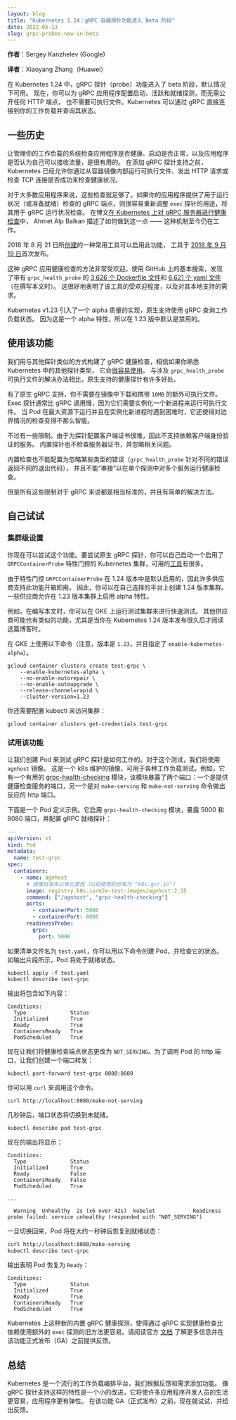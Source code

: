 ```yaml
---
layout: blog
title: "Kubernetes 1.24：gRPC 容器探针功能进入 Beta 阶段"
date: 2022-05-13
slug: grpc-probes-now-in-beta
---
```

<!--
layout: blog
title: "Kubernetes 1.24: gRPC container probes in beta"
date: 2022-05-13
slug: grpc-probes-now-in-beta
-->

<!--
**Author**: Sergey Kanzhelev (Google)
-->
**作者**：Sergey Kanzhelev (Google)

**译者**：Xiaoyang Zhang（Huawei）

<!--
With Kubernetes 1.24 the gRPC probes functionality entered beta and is available by default.
Now you can configure startup, liveness, and readiness probes for your gRPC app
without exposing any HTTP endpoint, nor do you need an executable. Kubernetes can natively connect to your workload via gRPC and query its status.
-->
在 Kubernetes 1.24 中，gRPC 探针（probe）功能进入了 beta 阶段，默认情况下可用。
现在，你可以为 gRPC 应用程序配置启动、活跃和就绪探测，而无需公开任何 HTTP 端点，
也不需要可执行文件。Kubernetes 可以通过 gRPC 直接连接到你的工作负载并查询其状态。

<!--
## Some history

It's useful to let the system managing your workload check that the app is
healthy, has started OK, and whether the app considers itself good to accept
traffic. Before the gRPC support was added, Kubernetes already allowed you to
check for health based on running an executable from inside the container image,
by making an HTTP request, or by checking whether a TCP connection succeeded.
-->
## 一些历史

让管理你的工作负载的系统检查应用程序是否健康、启动是否正常，以及应用程序是否认为自己可以接收流量，是很有用的。
在添加 gRPC 探针支持之前，Kubernetes 已经允许你通过从容器镜像内部运行可执行文件、发出 HTTP
请求或检查 TCP 连接是否成功来检查健康状况。

<!--
For most apps, those checks are enough. If your app provides a gRPC endpoint
for a health (or readiness) check, it is easy
to repurpose the `exec` probe to use it for gRPC health checking.
In the blog article [Health checking gRPC servers on Kubernetes](/blog/2018/10/01/health-checking-grpc-servers-on-kubernetes/),
Ahmet Alp Balkan described how you can do that — a mechanism that still works today.
-->
对于大多数应用程序来说，这些检查就足够了。如果你的应用程序提供了用于运行状况（或准备就绪）检查的
gRPC 端点，则很容易重新调整 `exec` 探针的用途，将其用于 gRPC 运行状况检查。
在博文[在 Kubernetes 上对 gRPC 服务器进行健康检查](/zh-cn/blog/2018/10/01/health-checking-grpc-servers-on-kubernetes/)中，
Ahmet Alp Balkan 描述了如何做到这一点 —— 这种机制至今仍在工作。

<!--
There is a commonly used tool to enable this that was [created](https://github.com/grpc-ecosystem/grpc-health-probe/commit/2df4478982e95c9a57d5fe3f555667f4365c025d)
on August 21, 2018, and with
the first release at [Sep 19, 2018](https://github.com/grpc-ecosystem/grpc-health-probe/releases/tag/v0.1.0-alpha.1).
-->
2018 年 8 月 21 日所[创建](https://github.com/grpc-ecosystem/grpc-health-probe/commit/2df4478982e95c9a57d5fe3f555667f4365c025d)的一种常用工具可以启用此功能，
工具于 [2018 年 9 月 19 日](https://github.com/grpc-ecosystem/grpc-health-probe/releases/tag/v0.1.0-alpha.1)首次发布。

<!--
This approach for gRPC apps health checking is very popular. There are [3,626 Dockerfiles](https://github.com/search?l=Dockerfile&q=grpc_health_probe&type=code)
with the `grpc_health_probe` and [6,621 yaml](https://github.com/search?l=YAML&q=grpc_health_probe&type=Code) files that are discovered with the
basic search on GitHub (at the moment of writing). This is a good indication of the tool popularity
and the need to support this natively.
-->
这种 gRPC 应用健康检查的方法非常受欢迎。使用 GitHub 上的基本搜索，发现了带有 `grpc_health_probe`
的 [3,626 个 Dockerfile 文件](https://github.com/search?l=Dockerfile&q=grpc_health_probe&type=code)和
[6,621 个 yaml 文件](https://github.com/search?l=YAML&q=grpc_health_probe&type=Code)（在撰写本文时）。
这很好地表明了该工具的受欢迎程度，以及对其本地支持的需求。

<!--
Kubernetes v1.23 introduced an alpha-quality implementation of native support for
querying a workload status using gRPC. Because it was an alpha feature,
this was disabled by default for the v1.23 release.
-->
Kubernetes v1.23 引入了一个 alpha 质量的实现，原生支持使用 gRPC 查询工作负载状态。
因为这是一个 alpha 特性，所以在 1.23 版中默认是禁用的。

<!--
## Using the feature

We built gRPC health checking in similar way with other probes and believe
it will be [easy to use](/docs/tasks/configure-pod-container/configure-liveness-readiness-startup-probes/#define-a-grpc-liveness-probe)
if you are familiar with other probe types in Kubernetes.
The natively supported health probe has many benefits over the workaround involving `grpc_health_probe` executable.
-->
## 使用该功能

我们用与其他探针类似的方式构建了 gRPC 健康检查，相信如果你熟悉 Kubernetes 中的其他探针类型，
它会[很容易使用](/zh-cn/docs/tasks/configure-pod-container/configure-liveness-readiness-startup-probes/#define-a-grpc-liveness-probe)。
与涉及 `grpc_health_probe` 可执行文件的解决办法相比，原生支持的健康探针有许多好处。

<!--
With the native gRPC support you don't need to download and carry `10MB` of an additional executable with your image.
Exec probes are generally slower than a gRPC call as they require instantiating a new process to run an executable.
It also makes the checks less sensible for edge cases when the pod is running at maximum resources and has troubles
instantiating new processes.
-->
有了原生 gRPC 支持，你不需要在镜像中下载和携带 `10MB` 的额外可执行文件。
Exec 探针通常比 gRPC 调用慢，因为它们需要实例化一个新进程来运行可执行文件。
当 Pod 在最大资源下运行并且在实例化新进程时遇到困难时，它还使得对边界情况的检查变得不那么智能。

<!--
There are a few limitations though. Since configuring a client certificate for probes is hard,
services that require client authentication are not supported. The built-in probes are also
not checking the server certificates and ignore related problems.
-->
不过有一些限制。由于为探针配置客户端证书很难，因此不支持依赖客户端身份验证的服务。
内置探针也不检查服务器证书，并忽略相关问题。

<!--
Built-in checks also cannot be configured to ignore certain types of errors
(`grpc_health_probe` returns different exit codes for different errors),
and cannot be "chained" to run the health check on multiple services in a single probe.
-->
内置检查也不能配置为忽略某些类型的错误（`grpc_health_probe` 针对不同的错误返回不同的退出代码），
并且不能“串接”以在单个探测中对多个服务运行健康检查。

<!--
But all these limitations are quite standard for gRPC and there are easy workarounds
for those.
-->
但是所有这些限制对于 gRPC 来说都是相当标准的，并且有简单的解决方法。

<!--
## Try it for yourself

### Cluster-level setup

You can try this feature today. To try native gRPC probes, you can spin up a Kubernetes cluster
yourself with the `GRPCContainerProbe` feature gate enabled, there are many [tools available](/docs/tasks/tools/).
-->
## 自己试试

### 集群级设置

你现在可以尝试这个功能。要尝试原生 gRPC 探针，你可以自己启动一个启用了
`GRPCContainerProbe` 特性门控的 Kubernetes 集群，可用的[工具](/zh-cn/docs/tasks/tools/)有很多。

<!--
Since the feature gate `GRPCContainerProbe` is enabled by default in 1.24,
many vendors will have this functionality working out of the box.
So you may just create an 1.24 cluster on platform of your choice. Some vendors
allow to enable alpha features on 1.23 clusters.
-->
由于特性门控 `GRPCContainerProbe` 在 1.24 版本中是默认启用的，因此许多供应商支持此功能开箱即用。
因此，你可以在自己选择的平台上创建 1.24 版本集群。一些供应商允许在 1.23 版本集群上启用 alpha 特性。

<!--
For example, at the moment of writing, you can spin up the test cluster on GKE for a quick test.
Other vendors may also have similar capabilities, especially if you
are reading this blog post long after the Kubernetes 1.24 release.
-->
例如，在编写本文时，你可以在 GKE 上运行测试集群来进行快速测试。
其他供应商可能也有类似的功能，尤其是当你在 Kubernetes 1.24 版本发布很久后才阅读这篇博客时。

<!--
On GKE use the following command (note, version is `1.23` and `enable-kubernetes-alpha` are specified).
-->
在 GKE 上使用以下命令（注意，版本是 `1.23`，并且指定了 `enable-kubernetes-alpha`）。

```shell
gcloud container clusters create test-grpc \
    --enable-kubernetes-alpha \
    --no-enable-autorepair \
    --no-enable-autoupgrade \
    --release-channel=rapid \
    --cluster-version=1.23
```

<!--
You will also need to configure `kubectl` to access the cluster:
-->
你还需要配置 kubectl 来访问集群：

```shell
gcloud container clusters get-credentials test-grpc
```

<!--
### Trying the feature out

Let's create the pod to test how gRPC probes work. For this test we will use the `agnhost` image.
This is a k8s maintained image with that can be used for all sorts of workload testing.
For example, it has a useful [grpc-health-checking](https://github.com/kubernetes/kubernetes/blob/b2c5bd2a278288b5ef19e25bf7413ecb872577a4/test/images/agnhost/README.md#grpc-health-checking) module
that exposes two ports - one is serving health checking service,
another - http port to react on commands `make-serving` and `make-not-serving`.
-->
### 试用该功能

让我们创建 Pod 来测试 gRPC 探针是如何工作的。对于这个测试，我们将使用 `agnhost` 镜像。
这是一个 k8s 维护的镜像，可用于各种工作负载测试。例如，它有一个有用的
[grpc-health-checking](https://github.com/kubernetes/kubernetes/blob/b2c5bd2a278288b5ef19e25bf7413ecb872577a4/test/images/agnhost/README.md#grpc-health-checking)
模块，该模块暴露了两个端口：一个是提供健康检查服务的端口，另一个是对 `make-serving` 和
`make-not-serving` 命令做出反应的 http 端口。

<!--
Here is an example pod definition. It starts the `grpc-health-checking` module,
exposes ports `5000` and `8080`, and configures gRPC readiness probe:
-->
下面是一个 Pod 定义示例。它启用 `grpc-health-checking` 模块，暴露 5000 和 8080 端口，并配置 gRPC 就绪探针：

```yaml
---
apiVersion: v1
kind: Pod
metadata:
  name: test-grpc
spec:
  containers:
    - name: agnhost
      # 镜像自发布以来已更改（以前使用的仓库为 "k8s.gcr.io"）
      image: registry.k8s.io/e2e-test-images/agnhost:2.35
      command: ["/agnhost", "grpc-health-checking"]
      ports:
        - containerPort: 5000
        - containerPort: 8080
      readinessProbe:
        grpc:
          port: 5000
```

<!--
In the manifest file called `test.yaml`, you can create the pod and check its status.
The pod will be in ready state as indicated by the snippet of the output.
-->
如果清单文件名为 `test.yaml`，你可以用以下命令创建 Pod，并检查它的状态。如输出片段所示，Pod 将处于就绪状态。

```shell
kubectl apply -f test.yaml
kubectl describe test-grpc
```

<!--
The output will contain something like this:
-->
输出将包含如下内容：

```
Conditions:
  Type              Status
  Initialized       True
  Ready             True
  ContainersReady   True
  PodScheduled      True
```

<!--
Now let's change the health checking endpoint status to NOT_SERVING.
In order to call the http port of the Pod, let's create a port forward:
-->
现在让我们将健康检查端点状态更改为 `NOT_SERVING`。为了调用 Pod 的 http 端口，让我们创建一个端口转发：

```shell
kubectl port-forward test-grpc 8080:8080
```

<!--
You can `curl` to call the command...
-->
你可以用 `curl` 来调用这个命令。

```shell
curl http://localhost:8080/make-not-serving
```

<!--
... and in a few seconds the port status will switch to not ready.
-->
几秒钟后，端口状态将切换到未就绪。

```shell
kubectl describe pod test-grpc
```

<!--
The output now will have:
-->
现在的输出将显示：

```
Conditions:
  Type              Status
  Initialized       True
  Ready             False
  ContainersReady   False
  PodScheduled      True

...

  Warning  Unhealthy  2s (x6 over 42s)  kubelet            Readiness probe failed: service unhealthy (responded with "NOT_SERVING")
```

<!--
Once it is switched back, in about one second the Pod will get back to ready status:
-->
一旦切换回来，Pod 将在大约一秒钟后恢复到就绪状态：

```bash
curl http://localhost:8080/make-serving
kubectl describe test-grpc
```

<!--
The output indicates that the Pod went back to being `Ready`:
-->
输出表明 Pod 恢复为 `Ready`：

```
Conditions:
  Type              Status
  Initialized       True
  Ready             True
  ContainersReady   True
  PodScheduled      True
```

<!--
This new built-in gRPC health probing on Kubernetes makes implementing a health-check via gRPC
much easier than the older approach that relied on using a separate `exec` probe. Read through
the official
[documentation](/docs/tasks/configure-pod-container/configure-liveness-readiness-startup-probes/#define-a-grpc-liveness-probe)
to learn more and provide feedback before the feature will be promoted to GA.
-->
Kubernetes 上这种新的内置 gRPC 健康探测，使得通过 gRPC 实现健康检查比依赖使用额外的 `exec`
探测的旧方法更容易。请阅读官方
[文档](/zh-cn/docs/tasks/configure-pod-container/configure-liveness-readiness-startup-probes/#define-a-grpc-liveness-probe)
了解更多信息并在该功能正式发布（GA）之前提供反馈。

<!--
## Summary

Kubernetes is a popular workload orchestration platform and we add features based on feedback and demand.
Features like gRPC probes support is a minor improvement that will make life of many app developers
easier and apps more resilient. Try it today and give feedback, before the feature went into GA.
-->
## 总结

Kubernetes 是一个流行的工作负载编排平台，我们根据反馈和需求添加功能。
像 gRPC 探针支持这样的特性是一个小的改进，它将使许多应用程序开发人员的生活更容易，应用程序更有弹性。
在该功能 GA（正式发布）之前，现在就试试，并给出反馈。
